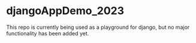 # djangoAppDemo_2023
This repo is currently being used as a playground for django, but no major functionality has been added yet.
